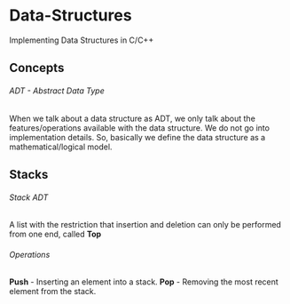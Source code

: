 # Data-Structures
Implementing Data Structures in C/C++

## Concepts

###### ADT - Abstract Data Type
When we talk about a data structure as ADT, we only talk about the features/operations available with the data structure. We do not go into implementation details. So, basically we define the data structure as a mathematical/logical model.


## Stacks

###### Stack ADT
A list with the restriction that insertion and deletion can only be performed from one end, called **Top**

###### Operations
**Push** - Inserting an element into a stack.
**Pop** - Removing the most recent element from the stack.

